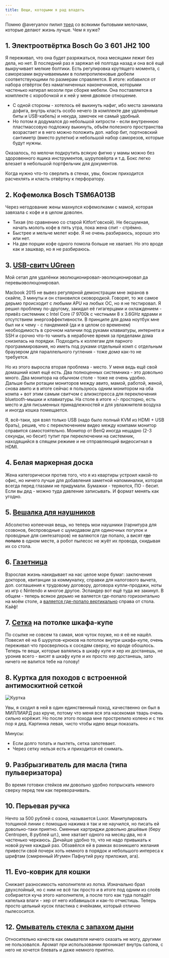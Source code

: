 ```yaml
---
title: Вещи, которыми я рад владеть
---
```


Помню @averyanov пилил [тред](https://twitter.com/averyanov/status/1256630929075900417) со всякими бытовыми мелочами, которые делают жизнь лучше. Чем я хуже?

## 1. Электроотвёртка Bosch Go 3 601 JH2 100

Я переживал, что она будет разряжаться, пока месяцами лежит без дела, но нет. В последний раз я заряжал её полгода назад и она всё ещё выкручивает мелкие болтики. Есть регулировка крутящего момента, с саморезами вкручиваемыми в полипропиленовые дюбели соответствующими по размерам справляется. В итоге: избавился от набора отвёрток без намагниченных наконечников, которыми частенько натирал мозоли при сборке мебели. Она поставляется в комплекте с коробочкой и к ней у меня двоякое отношение. 

- С одной стороны - хотелось её выкинуть нафиг, ибо места занимала дофига, внутрь класть особо нечего (в комплекте две удлинённые биты и USB-кабель) и некуда, замочек не самый удобный.
- Но потом я додумался до небольшой хитрости - если внутреннюю пластмассовую подложку выкинуть, объём полезного пространства возрастает и в него можно положить доп. набор бит, портновский сантиметр (вместо рулетки) и небольшой набор саморезов, которые будут нужны.

Оказалось, по мелочи подкрутить всякую фигню у мамы можно без здоровенного ящика инструментов, шуруповёрта и т.д. Бокс легко влезает в небольшой портфельчик для документов.

Когда нужно что-то сверлить в стенах, увы, боксик приходится расчехлять и класть отвёртку к перфоратору.

## 2. Кофемолка Bosch TSM6A013B

Через негодование жены махнулся кофемолками с мамой, которая завязала с кофе и в целом доволен.

- Тихая (по сравнению со старой Kitfort'овской). Не бесшумная, начать молоть кофе в пять утра, пока жена спит - стрёмно.
- Быстрее и мельче мелет кофе. Я не очень разбираюсь, хорошо это или нет.
- На две порции кофе одного помола больше не хватает. Но это вроде как и зашквар, но я не разбираюсь.

## 3. [USB-свитч UGreen](https://aliexpress.ru/item/32856363667.html)

Мой сетап для удалёнки эволюционировал-эволюционировал да перевыэволюцонировал.

Macbook 2015 не вывез регулярной демонстрации мне экранов в скайпе, 3 минуты и он становился сковородкой. Говорят, то же самое дерьмо происходит с любыми APU на любых ОС, но я не тестировал. Я решил проблему по-другому, закидал её гигагерцами и охлаждением - привёз системник с Intel Core i7 9700k с честными 8 x 3.6GHz ядрами и отсутствием энергоэффективности. В принципе для дома ноутбук мне был ни к чему - с пандемией (да и в целом со временем) необходимость в срочном наличии под руками клавиатуры, интернета и SSH и срочно что-то чинить в нерабочее время за пределами дома снизилась на порядки. Подходить к коллегам для парного программирования, но иметь под руками отдельный комп с отдельным браузером для параллельного гугления - тоже _дома_ как-то не требуется.

Но из этого выросла вторая проблема - место. У меня ведь ещё свой домашний комп ещё есть. Два полноценных системника - это довольно много. Два монитора на обычном столе - тоже не очень удобно. Дальше были ротации мониторов между авито, мамой, работой, женой, снова авито и в итоге сейчас я пользуюсь одним монитором на оба компа + вот этим самым свитчом с алиэкспресса для переключения bluetooth-мышки и клавиатуры. На столе в итоге +/- просторно, есть место и для письменных принадлежностей и для увлажнителя воздуха и иногда кошка помещается.

Я, всё-таки, зря взял только USB (надо было полный KVM из HDMI + USB брать), решив, что с переключением видео между компами монитор справится самостоятельно. Монитор от BenQ иногда нещадно (2-3 секунды, но бесит) тупит при переключении на системник, находящийся в спящем режиме и не отправляющий видеосигнал в HDMI.

## 4. Белая маркерная доска

Жена категорически против того, что я из квартиры устроил какой-то офис, но ничего лучше для добавления заметной напоминалки, которая всегда перед глазами не придумали. Бумажки - теряются, ПО - бесит. Если вы дед - можно туда давление записывать. И формат менять как угодно.

## 5. [Вешалка для наушников](https://ekaterinburg.leroymerlin.ru/product/veshalka-nastennaya-17655575/)

Абсолютно копеечная вещь, но теперь мои наушники (гарнитура для созвонов, беспроводные с шумодавом для одиночных погулок и проводные для синтезаторов) не валяются где попало, а висят ~~где попало~~ в одном месте, а робот пылесос не жуёт их провода, скидывая их со стола.

## 6. [Газетница](https://www.ikea.com/ru/ru/p/kvissle-kvissle-gazetnica-nastennaya-belyy-40376435/)

Взрослая жизнь накидывает на нас целое море бумаг: заключения докторов, квитанции за коммуналку, справки для налогового вычета, доп. соглашения к трудовому договору, договора купли-продажи, ноты из игр с Nintendo и многое другое. Эспандер вот ещё туда же закинул. В общем - теперь всякое дерьмо не валяется где-попало горизонтально на моём столе, а [валяется где-попало вертикально](https://www.instagram.com/p/CSXIvUetZHZ/) справа от стола. Кайф!

## 7. [Сетка](https://www.maxidom.ru/catalog/setki-dlya-krepleniya-gruza/1001307143/) на потолке шкафа-купе

По ссылке не совсем та самая, моя чуток поуже, но я её не нашёл. Повесил её на 6 шурупов-крюков на потолок внутри шкафа-купе, очень переживал что просверлюсь к соседям сверху, но вроде обошлось. Теперь те вещи, которые валялись в шкафу купе и хер их достанешь, не уронив всего - висят в шкафу купе и их просто хер достанешь, зато ничего не валится тебе на голову!

## 8. Куртка для походов с встроенной антимоскитной сеткой

![Куртка](http://roshunter.su/photo_base/309/1.png)

Увы, я сходил в ней в один единственный поход, качественно он был в МИЛЛИАРД раз круче, потому что меня вся эта насекомая тварь очень сильно корёжит. Но после этого похода мне прострелило колено и с тех пор я дед. Картинка левая, чисто чтобы идею вещи показать.

Минусы:

- Если долго топать и пыхтеть, сетка запотевает.
- Через сетку нельзя есть и приходится её снимать.

## 9. Разбрызгиватель для масла (типа пульверизатора)

Во время готовки стейков им довольно удобно попрыскать немного сверху перед тем как переворачивать. 

## 10. Перьевая ручка

Нечто за 500 рублей с озона, называется Luxor. Манипулировать толщиной линии с помощью нажима я так и не научился, но писать ей довольно-таки приятно. Сменные картриджи довольно дешёвые (беру Centropen, 8 рублей шт.), мне хватает одного на месяц-два, но я частенько черкаюсь. Дичайше удобно то, что не надо привыкать к новой ручке каждый раз. Обзавёлся ей в рамках возникшего желания привести свой почерк хоть немного в порядок и небольшого интереса к шрифтам (смиренный Игумен Пафнутий руку приложил, ага).

## 11. Evo-коврик для кошки

Снижает разносимость наполнителя из лотка. Изначально брал двухслойный, но с ним не всё так просто и в итоге под одним из слоёв собирается куча этого наполнителя, а после того как туда попадёт капелька влаги - хер от него избавишься и как-то отчистишь. Теперь просто цельный кусок пластика с ячейками, который отлично пылесосится.

## 12. [Омыватель стекла с запахом дыни](https://www.ozon.ru/product/zhidkost-dlya-stekloomyvatelya-liquimoly-antifrost-scheiben-frostschutz-zimnyaya-s-zapahom-dyni-4-l-136077315/?sh=FQVmCwAAAA)

Относительно качеств как омывателя ничего сказать не могу, другими не пользовался. Аромат при использовании проникает внутрь салона, с него не хочется блевать и даже немного приятно.
